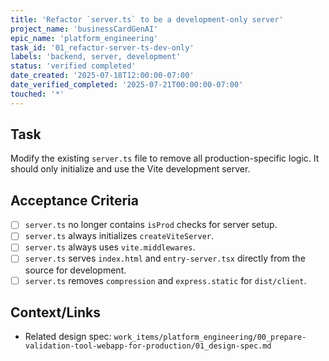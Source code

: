 ```yaml
---
title: 'Refactor `server.ts` to be a development-only server'
project_name: 'businessCardGenAI'
epic_name: 'platform_engineering'
task_id: '01_refactor-server-ts-dev-only'
labels: 'backend, server, development'
status: 'verified completed'
date_created: '2025-07-18T12:00:00-07:00'
date_verified_completed: '2025-07-21T00:00:00-07:00'
touched: '*'
---
```


## Task

Modify the existing `server.ts` file to remove all production-specific logic. It should only initialize and use the Vite development server.

## Acceptance Criteria

- [ ] `server.ts` no longer contains `isProd` checks for server setup.
- [ ] `server.ts` always initializes `createViteServer`.
- [ ] `server.ts` always uses `vite.middlewares`.
- [ ] `server.ts` serves `index.html` and `entry-server.tsx` directly from the source for development.
- [ ] `server.ts` removes `compression` and `express.static` for `dist/client`.

## Context/Links

- Related design spec: `work_items/platform_engineering/00_prepare-validation-tool-webapp-for-production/01_design-spec.md`

